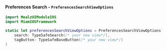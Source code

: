 #### Preferences Search - `PreferencesSearchViewOptions`

```swift
import MealzUIModuleIOS
import MiamIOSFramework

static let preferencesSearchViewOptions = PreferencesSearchViewOptions(
    search: TypeSafeSearch(/* your new view*/),
    tagButton: TypeSafeBaseButton(/* your new view*/)
)
```